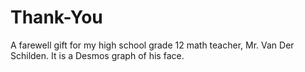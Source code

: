 # Thank-You
A farewell gift for my high school grade 12 math teacher, Mr. Van Der Schilden. It is a Desmos graph of his face.
